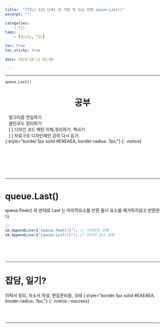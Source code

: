 ```yaml
---
title:  "[TIL] 116 [C#] 큐 가장 뒤 요소 반환 queue.Last()"
excerpt: ""

categories:
    - Til
tags:
    - [Unity, TIL]

toc: true
toc_sticky: true
 
date: 2024-10-12 02:00

---
```

- - -

`queue.Last()` 

<center><H1>  공부 </H1></center>

&nbsp;&nbsp; 알고리즘 연습하기     
&nbsp;&nbsp; 클린코드 정리하기   
&nbsp;&nbsp; [ ] 디자인 코드 패턴 이해,정리하기. 책사기  
&nbsp;&nbsp; [ ] 자료구조 디자인패턴 강의 다시 듣기.   
{:style="border:1px solid #EAEAEA; border-radius: 7px;"}
{: .notice}  


<br><br><br><br><br>
- - - 

# queue.Last()
queue.Peek() 와 반대로 Last 는 마지막요소를 반환
둘다 요소를 제거하지않고 반환한다.  
<div class="notice--primary" markdown="1"> 

```c# 
// 
sb.AppendLine($"{queue.Peek()}"); // 시작부분 반환
sb.AppendLine($"{queue.Last()}"); // 마지막 요소 반환

```
</div>


<br><br><br>
- - - 

# 잡담, 일기?
이력서 정리, 자소서 작성, 면접준비중, 코테
{:style="border:1px solid #EAEAEA; border-radius: 7px;"}
{: .notice--success}  

<br><br>
- - -
